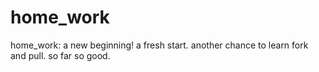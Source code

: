 # home_work
home_work: a new beginning! a fresh start. another chance to learn fork and pull. so far so good.
